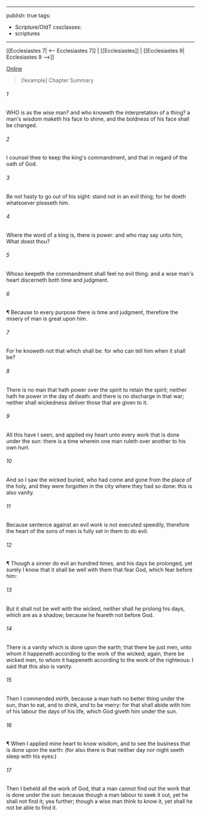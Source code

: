 

---
publish: true
tags:
  - Scripture/OldT
cssclasses:
  - scriptures
---
[[Ecclesiastes 7| <-- Ecclesiastes 7]] | [[Ecclesiastes]] | [[Ecclesiastes 9| Ecclesiastes 9 -->]]

[Online](https://churchofjesuschrist.org/study/scriptures/ot/eccl/8?lang=eng)

>[!example] Chapter Summary
>
###### 1
WHO is as the wise man?  and who knoweth the interpretation of a thing?  a man's wisdom maketh his face to shine, and the boldness of his face shall be changed.
###### 2
I counsel thee to keep the king's commandment, and that in regard of the oath of God.
###### 3
Be not hasty to go out of his sight: stand not in an evil thing; for he doeth whatsoever pleaseth him.
###### 4
Where the word of a king is, there is power: and who may say unto him, What doest thou?
###### 5
Whoso keepeth the commandment shall feel no evil thing: and a wise man's heart discerneth both time and judgment.
###### 6
¶ Because to every purpose there is time and judgment, therefore the misery of man is great upon him.
###### 7
For he knoweth not that which shall be: for who can tell him when it shall be?
###### 8
There is no man that hath power over the spirit to retain the spirit; neither hath he power in the day of death: and there is no discharge in that war; neither shall wickedness deliver those that are given to it.
###### 9
All this have I seen, and applied my heart unto every work that is done under the sun: there is a time wherein one man ruleth over another to his own hurt.
###### 10
And so I saw the wicked buried, who had come and gone from the place of the holy, and they were forgotten in the city where they had so done: this is also vanity.
###### 11
Because sentence against an evil work is not executed speedily, therefore the heart of the sons of men is fully set in them to do evil.
###### 12
¶ Though a sinner do evil an hundred times, and his days be prolonged, yet surely I know that it shall be well with them that fear God, which fear before him:
###### 13
But it shall not be well with the wicked, neither shall he prolong his days, which are as a shadow; because he feareth not before God.
###### 14
There is a vanity which is done upon the earth; that there be just men, unto whom it happeneth according to the work of the wicked; again, there be wicked men, to whom it happeneth according to the work of the righteous: I said that this also is vanity.
###### 15
Then I commended mirth, because a man hath no better thing under the sun, than to eat, and to drink, and to be merry: for that shall abide with him of his labour the days of his life, which God giveth him under the sun.
###### 16
¶ When I applied mine heart to know wisdom, and to see the business that is done upon the earth: (for also there is that neither day nor night seeth sleep with his eyes:)
###### 17
Then I beheld all the work of God, that a man cannot find out the work that is done under the sun: because though a man labour to seek it out, yet he shall not find it; yea further; though a wise man think to know it, yet shall he not be able to find it.



